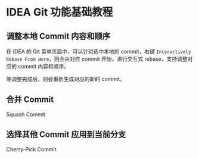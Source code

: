 # IDEA Git 功能基础教程

## 调整本地 Commit 内容和顺序

在 IDEA 的 Git 菜单页面中，可以针对选中本地的 commit，右键 `Interactively Rebase From Here`，则会从对应 commit 开始，进行交互式 rebase，支持调整对应的 commit 内容和顺序。

等调整完成后，则会重新生成对应的新的 commit。

## 合并 Commit

Squash Commit
## 选择其他 Commit 应用到当前分支

Cherry-Pick Commit